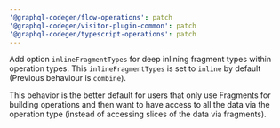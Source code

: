 ```yaml
---
'@graphql-codegen/flow-operations': patch
'@graphql-codegen/visitor-plugin-common': patch
'@graphql-codegen/typescript-operations': patch
---
```


Add option `inlineFragmentTypes` for deep inlining fragment types within operation types. This `inlineFragmentTypes` is set to `inline` by default (Previous behaviour is `combine`).

This behavior is the better default for users that only use Fragments for building operations and then want to have access to all the data via the operation type (instead of accessing slices of the data via fragments).
